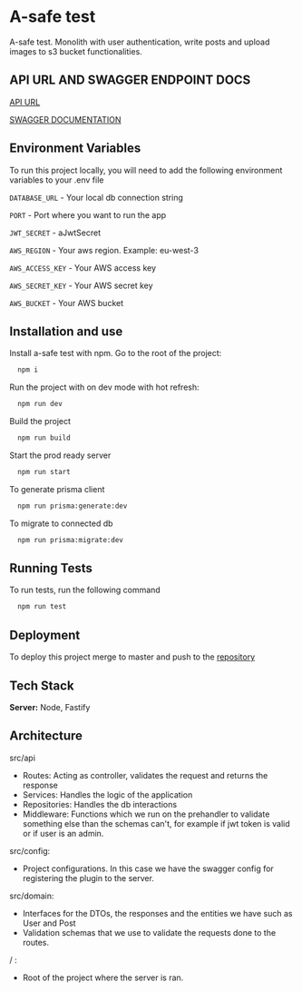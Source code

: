 
# A-safe test

A-safe test. Monolith with user authentication, write posts and upload images to s3 bucket functionalities.






## API URL AND SWAGGER ENDPOINT DOCS

[API URL](https://a-safe-test.onrender.com/)

[SWAGGER DOCUMENTATION](https://a-safe-test.onrender.com/documentation/static/index.html)


## Environment Variables

To run this project locally, you will need to add the following environment variables to your .env file

`DATABASE_URL`  - Your local db connection string

`PORT` - Port where you want to run the app

`JWT_SECRET` - aJwtSecret

`AWS_REGION` - Your aws region. Example: eu-west-3

`AWS_ACCESS_KEY` - Your AWS access key

`AWS_SECRET_KEY` - Your AWS secret key

`AWS_BUCKET` - Your AWS bucket


## Installation and use

Install a-safe test with npm. 
Go to the root of the project:

```bash
  npm i
```

Run the project with on dev mode with hot refresh:

```bash
  npm run dev
```

Build the project 

```bash
  npm run build
```

Start the prod ready server

```bash
  npm run start
```
    
To generate prisma client

```bash
  npm run prisma:generate:dev
```

To migrate to connected db

```bash
  npm run prisma:migrate:dev
```
## Running Tests

To run tests, run the following command

```bash
  npm run test
```


## Deployment

To deploy this project merge to master and push to the [repository](https://github.com/fermar8/a-safe-test)


## Tech Stack

**Server:** Node, Fastify


## Architecture

src/api
* Routes: Acting as controller, validates the request and returns the response
* Services: Handles the logic of the application
* Repositories: Handles the db interactions
* Middleware: Functions which we run on the prehandler to validate something else than the schemas can't, for example if jwt token is valid or if user is an admin.

src/config:
* Project configurations. In this case we have the swagger config for registering the plugin to the server.

src/domain:
* Interfaces for the DTOs, the responses and the entities we have such as User and Post
* Validation schemas that we use to validate the requests done to the routes.

/ :
* Root of the project where the server is ran.

